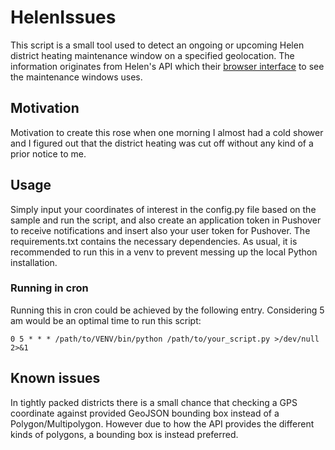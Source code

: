 # HelenIssues

This script is a small tool used to detect an ongoing or upcoming Helen district heating maintenance window on a specified geolocation. The information originates from Helen's API which their [browser interface](https://www.helen.fi/ajankohtaista/jakelukeskeytykset) to see the maintenance windows uses.

## Motivation

Motivation to create this rose when one morning I almost had a cold shower and I figured out that the district heating was cut off without any kind of a prior notice to me.

## Usage

Simply input your coordinates of interest in the config.py file based on the sample and run the script, and also create an application token in Pushover to receive notifications and insert also your user token for Pushover. The requirements.txt contains the necessary dependencies. As usual, it is recommended to run this in a venv to prevent messing up the local Python installation.

### Running in cron

Running this in cron could be achieved by the following entry. Considering 5 am would be an optimal time to run this script:

`0 5 * * * /path/to/VENV/bin/python /path/to/your_script.py >/dev/null 2>&1`

## Known issues

In tightly packed districts there is a small chance that checking a GPS coordinate against provided GeoJSON bounding box instead of a Polygon/Multipolygon. However due to how the API provides the different kinds of polygons, a bounding box is instead preferred.